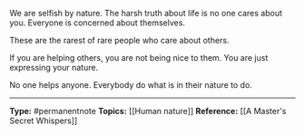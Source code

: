We are selfish by nature. The harsh truth about life is no one cares about you. Everyone is concerned about themselves. 

These are the rarest of rare people who care about others. 

If you are helping others, you are not being nice to them. You are just expressing your nature. 

No one helps anyone. Everybody do what is in their nature to do. 


----
**Type:** #permanentnote 
**Topics:** [[Human nature]]
**Reference:** [[A Master's Secret Whispers]]

